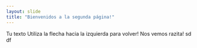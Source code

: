 ```yaml
---
layout: slide
title: "Bienvenidos a la segunda página!"
---
```

Tu texto
Utiliza la flecha hacia la izquierda para volver!
 Nos vemos razita!
 sd
df
